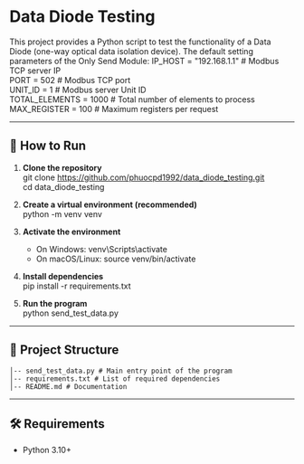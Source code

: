 # Data Diode Testing

This project provides a Python script to test the functionality of a Data Diode (one-way optical data isolation device).
The default setting parameters of the Only Send Module:
IP_HOST = "192.168.1.1"   # Modbus TCP server IP  
PORT = 502                # Modbus TCP port  
UNIT_ID = 1               # Modbus server Unit ID  
TOTAL_ELEMENTS = 1000     # Total number of elements to process  
MAX_REGISTER = 100        # Maximum registers per request  

---

## 🚀 How to Run

1. **Clone the repository**  
   git clone https://github.com/phuocpd1992/data_diode_testing.git  
   cd data_diode_testing  

2. **Create a virtual environment (recommended)**  
   python -m venv venv  

3. **Activate the environment**  
   - On Windows: venv\Scripts\activate  
   - On macOS/Linux: source venv/bin/activate  

4. **Install dependencies**  
   pip install -r requirements.txt  

5. **Run the program**  
   python send_test_data.py  

---

## 📂 Project Structure
```data_diode_testing/
│-- send_test_data.py # Main entry point of the program
│-- requirements.txt # List of required dependencies
│-- README.md # Documentation
```
---

## 🛠 Requirements
- Python 3.10+


